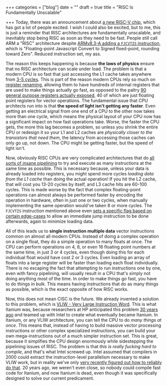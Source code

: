 +++
categories = ["blog"]
date = ""
draft = true
title = "RISC Is Fundamentally Unscalable"

+++
Today, there was an announcement about [a new RISC-V chip](https://twitter.com/Calista_Redmond/status/1154278392344305664), which has got a lot of people excited. I wish I could also be excited, but to me, this is just a reminder that RISC architectures are fundamentally unscalable, and inevitably stop being RISC as soon as they need to be fast. People still call ARM a "RISC" architecture despite [ARMv8.3-A adding a `FJCVTZS` instruction](https://en.wikipedia.org/wiki/ARM_architecture#ARMv8.3-A), which is "Floating-point Javascript Convert to Signed fixed-point, rounding toward Zero". Reduced instruction set, my ass.

The reason this keeps happening is because **the laws of physics** ensure that no RISC architecture can scale under load. The problem is that a modern CPU is so fast that just accessing the L1 cache takes anywhere from [3-5 cycles](https://www.7-cpu.com/cpu/Skylake_X.html). This is part of the reason modern CPUs rely so much on [register renaming](https://en.wikipedia.org/wiki/Register_renaming), allowing them to have hundreds of internal registers that are used to make things actually go fast, as opposed to the paltry [90 general purpose registers actually exposed](https://en.wikipedia.org/wiki/X86#/media/File:Table_of_x86_Registers_svg.svg), 40 of which are just floating point registers for vector operations. The fundamental issue that CPU architects run into is that **the speed of light isn't getting any faster**. Even getting an electrical signal from one end of a CPU to the other now takes more than one cycle, which means the physical layout of your CPU now has a significant impact on how fast operations take. Worse, the faster the CPU gets, the more this lag becomes a problem, so unless you shrink the entire CPU or redesign it so your L1 and L2 caches are *physically closer to the transistors that need them*, the latency from accessing those caches can only go up, not down. The CPU might be getting faster, but the speed of light isn't.

Now, obviously RISC CPUs are very complicated architectures that do [all sorts of insane pipelining](https://en.wikipedia.org/wiki/Classic_RISC_pipeline#Hazard) to try and execute as many instructions at the same time as possible. This is necessary because, unless your data is already loaded into registers, you might spend more cycles *loading data from the L1 cache* than doing the actual operation! If you hit the L2 cache, that will cost you 13-20 cycles by itself, and L3 cache hits are 60-100 cycles. This is made worse by the fact that complex floating-point operations can almost always be performed faster by encoding the operation in hardware, often in just one or two cycles, when manually implementing the same operation would've taken 8 or more cycles. The `FJCVTZS` instruction mentioned above even [sets a specific flag based on certain edge-cases](https://community.arm.com/developer/ip-products/processors/b/processors-ip-blog/posts/armv8-a-architecture-2016-additions) to allow an immediate jump instruction to be done afterwards, again to minimize loading data.

All of this leads us to **single instruction multiple data** vector instructions common on almost all modern CPUs. Instead of doing a complex operation on a single float, they do a simple operation to many floats at once. The CPU can perform operations on 4, 8, or even 16 floating point numbers at the same time, in just 3 or 4 cycles, even though doing this for each individual float would have cost 2 or 3 cycles. Even loading an array of floats into a large register will be faster than loading each float individually. There is no escaping the fact that attempting to run instructions one by one, even with fancy pipelining, will usually result in a CPU that's simply not doing anything most of the time. In order to make things go fast, you have to do things in bulk. This means having instructions that do as many things as possible, which is the exact opposite of how RISC works.

Now, this does not mean CISC is the future. We already invented a solution to this problem, which is [VLIW - Very Large Instruction Word](https://en.wikipedia.org/wiki/Very_long_instruction_word). This is what Itanium was, because researchers at HP anticipated this problem [30 years ago](https://en.wikipedia.org/wiki/Itanium#Development:_1989%E2%80%932000) and teamed up with Intel to create what eventually became Itanium. In Itanium, or any VLIW architecture, you can tell the CPU to do *many things at once*. This means that, instead of having to build massive vector processing instructions or other complex specialized instructions, you can build your own mega-instructions out of a much simpler instruction set. This is great, because it simplifies the CPU design enormously while sidestepping the pipelining issues of RISC. The problem is that *this is really fucking hard to compile*, and that's what Intel screwed up. Intel assumed that compilers in 2000 could extract the instruction-level parallelism necessary to make VLIW work, but in reality we've only [very recently figured out how to reliably do that](). 20 years ago, we weren't even close, so nobody could compile fast code for Itanium, and now Itanium is dead, even though it was specifically designed to solve our current predicament.

